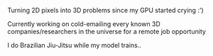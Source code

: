 Turning 2D pixels into 3D problems since my GPU started crying :')

Currently working on cold-emailing every known 3D companies/researchers in the universe for a remote job opportunity

I do Brazilian Jiu-Jitsu while my model trains..
